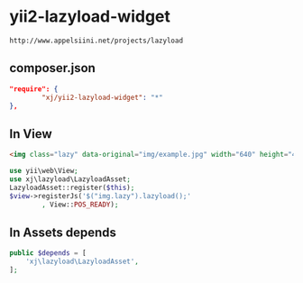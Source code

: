 yii2-lazyload-widget
====================
```
http://www.appelsiini.net/projects/lazyload
```

composer.json
-----
```json
"require": {
        "xj/yii2-lazyload-widget": "*"
},
```

In View
------------
```html
<img class="lazy" data-original="img/example.jpg" width="640" height="480">
```

```php
use yii\web\View;
use xj\lazyload\LazyloadAsset;
LazyloadAsset::register($this);
$view->registerJs('$("img.lazy").lazyload();'
        , View::POS_READY);
```

In Assets depends
-----------
```php
public $depends = [
    'xj\lazyload\LazyloadAsset',
];
```

